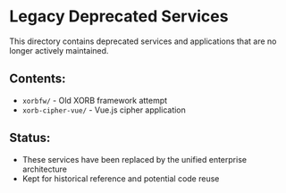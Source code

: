 # Legacy Deprecated Services

This directory contains deprecated services and applications that are no longer actively maintained.

## Contents:
- `xorbfw/` - Old XORB framework attempt  
- `xorb-cipher-vue/` - Vue.js cipher application

## Status:
- These services have been replaced by the unified enterprise architecture
- Kept for historical reference and potential code reuse